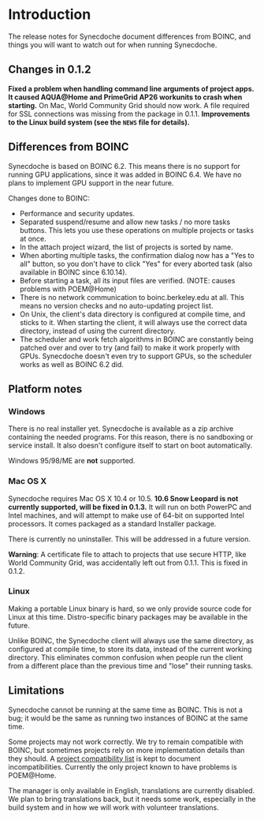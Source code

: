 # Introduction #

The release notes for Synecdoche document differences from BOINC,
and things you will want to watch out for when running Synecdoche.

## Changes in 0.1.2 ##

**Fixed a problem when handling command line arguments of project apps. It caused AQUA@Home and PrimeGrid AP26 workunits to crash when starting.** On Mac, World Community Grid should now work. A file required for SSL connections was missing from the package in 0.1.1.
**Improvements to the Linux build system (see the `NEWS` file for details).**

## Differences from BOINC ##

Synecdoche is based on BOINC 6.2.
This means there is no support for running GPU applications,
since it was added in BOINC 6.4.
We have no plans to implement GPU support in the near future.

Changes done to BOINC:

  * Performance and security updates.
  * Separated suspend/resume and allow new tasks / no more tasks buttons. This lets you use these operations on multiple projects or tasks at once.
  * In the attach project wizard, the list of projects is sorted by name.
  * When aborting multiple tasks, the confirmation dialog now has a "Yes to all" button, so you don't have to click "Yes" for every aborted task (also available in BOINC since 6.10.14).
  * Before starting a task, all its input files are verified. (NOTE: causes problems with POEM@Home)
  * There is no network communication to boinc.berkeley.edu at all. This means no version checks and no auto-updating project list.
  * On Unix, the client's data directory is configured at compile time, and sticks to it. When starting the client, it will always use the correct data directory, instead of using the current directory.
  * The scheduler and work fetch algorithms in BOINC are constantly being patched over and over to try (and fail) to make it work properly with GPUs. Synecdoche doesn't even try to support GPUs, so the scheduler works as well as BOINC 6.2 did.

## Platform notes ##

### Windows ###
There is no real installer yet.
Synecdoche is available as a zip archive
containing the needed programs.
For this reason,
there is no sandboxing or
service install.
It also doesn't configure itself to start on boot automatically.

Windows 95/98/ME are **not** supported.

### Mac OS X ###
Synecdoche requires Mac OS X 10.4 or 10.5.
**10.6 Snow Leopard is not currently supported,
will be fixed in 0.1.3.**
It will run on both PowerPC and Intel machines,
and will attempt to make use of 64-bit on supported Intel processors.
It comes packaged as a standard Installer package.

There is currently no uninstaller.
This will be addressed in a future version.

**Warning**: A certificate file to attach to projects that use secure HTTP,
like World Community Grid,
was accidentally left out from 0.1.1.
This is fixed in 0.1.2.

### Linux ###
Making a portable Linux binary is hard,
so we only provide source code for Linux at this time.
Distro-specific binary packages may be available in the future.

Unlike BOINC, the Synecdoche client will always use the same directory,
as configured at compile time,
to store its data,
instead of the current working directory.
This eliminates common confusion when people run the client
from a different place than the previous time
and "lose" their running tasks.

## Limitations ##

Synecdoche cannot be running at the same time as BOINC.
This is not a bug; it would be the same as running two instances of BOINC at the same time.

Some projects may not work correctly.
We try to remain compatible with BOINC,
but sometimes projects rely on more implementation details than they should.
A [project compatibility list](ProjectCompatibilityMatrix.md) is kept to document incompatibilities.
Currently the only project known to have problems is POEM@Home.

The manager is only available in English,
translations are currently disabled.
We plan to bring translations back,
but it needs some work,
especially in the build system
and in how we will work with volunteer translations.